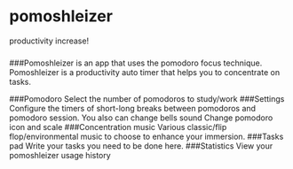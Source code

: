 # pomoshleizer
 productivity increase!
###

###Pomoshleizer is an app that uses the pomodoro focus technique. Pomoshleizer is a productivity auto timer that helps you to concentrate on tasks. 

###Pomodoro
Select the number of pomodoros to study/work
###Settings
Configure the timers of short-long breaks between pomodoros and pomodoro session.
You also can change bells sound
Change pomodoro icon and scale
###Concentration music
Various classic/flip flop/environmental music to choose to enhance your immersion.
###Tasks pad
Write your tasks you need to be done here.
###Statistics
View your pomoshleizer usage history
